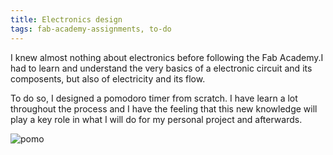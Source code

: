 ```yaml
---
title: Electronics design
tags: fab-academy-assignments, to-do
---
```


I knew almost nothing about electronics before following the Fab Academy.I had to learn and understand the very basics of a electronic circuit and its composents, but also of electricity and its flow.

To do so, I designed a pomodoro timer from scratch. I have learn a lot throughout the process and I have the feeling that this new knowledge will play a key role in what I will do for my personal project and afterwards.

![pomo](pomo.jpeg:flux)
